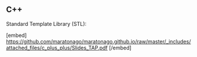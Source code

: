 
## C++ 
Standard Template Library (STL):

[embed] https://github.com/maratonago/maratonago.github.io/raw/master/_includes/attached_files/c_plus_plus/Slides_TAP.pdf [/embed]
